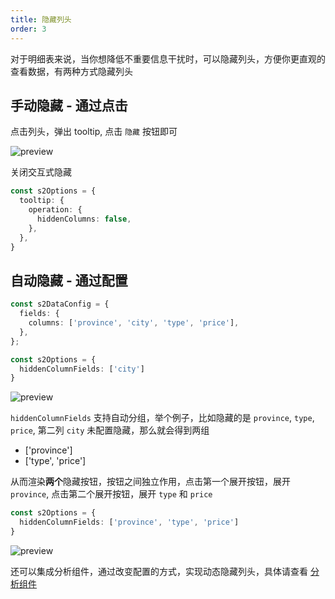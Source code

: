 ```yaml
---
title: 隐藏列头
order: 3
---
```


对于明细表来说，当你想降低不重要信息干扰时，可以隐藏列头，方便你更直观的查看数据，有两种方式隐藏列头

<playground path='interaction/demo/hide-columns.ts' rid='container' height='400'></playground>

## 手动隐藏 - 通过点击

点击列头，弹出 tooltip, 点击 `隐藏` 按钮即可

![preview](https://gw.alipayobjects.com/zos/antfincdn/pBa8%24Q1gG/15a1cdef-a4b1-4fcf-a2cf-b6f4a39f710b.png)

关闭交互式隐藏

```ts
const s2Options = {
  tooltip: {
    operation: {
      hiddenColumns: false,
    },
  },
}
```

## 自动隐藏 - 通过配置

```ts
const s2DataConfig = {
  fields: {
    columns: ['province', 'city', 'type', 'price'],
  },
};

const s2Options = {
  hiddenColumnFields: ['city']
}
```

![preview](https://gw.alipayobjects.com/zos/antfincdn/niXiAVu74/5f9adba7-923c-431f-aa37-95f2d892da8c.png)

`hiddenColumnFields` 支持自动分组，举个例子，比如隐藏的是 `province`, `type`, `price`, 第二列 `city` 未配置隐藏，那么就会得到两组

- ['province']
- ['type', 'price']

从而渲染**两个**隐藏按钮，按钮之间独立作用，点击第一个展开按钮，展开 `province`, 点击第二个展开按钮，展开 `type` 和 `price`

```ts
const s2Options = {
  hiddenColumnFields: ['province', 'type', 'price']
}
```

![preview](https://gw.alipayobjects.com/zos/antfincdn/TLJEeN7iG/388c8320-ab7a-4601-b8d6-77d186516fb2.png)

还可以集成分析组件，通过改变配置的方式，实现动态隐藏列头，具体请查看 [分析组件](#)
